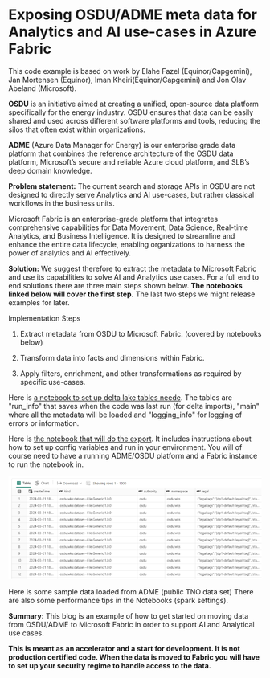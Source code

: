  
# Exposing OSDU/ADME meta data for Analytics and AI use-cases in Azure Fabric

This code example is based on work by Elahe Fazel (Equinor/Capgemini), Jan Mortensen (Equinor), Iman Kheiri(Equinor/Capgemini) and Jon Olav Abeland (Microsoft). 

**OSDU** is an initiative aimed at creating a unified, open-source data platform specifically for the energy industry. OSDU ensures that data can be easily shared and used across different software platforms and tools, reducing the silos that often exist within organizations. 

**ADME** (Azure Data Manager for Energy) is our enterprise grade data platform that combines the reference architecture of the OSDU data platform, Microsoft’s secure and reliable Azure cloud platform, and SLB’s deep domain knowledge.

**Problem statement:** The current search and storage APIs in OSDU are not designed to directly serve Analytics and AI use-cases, but rather classical workflows in the business units.

Microsoft Fabric is an enterprise-grade platform that integrates comprehensive capabilities for Data Movement, Data Science, Real-time Analytics, and Business Intelligence. It is designed to streamline and enhance the entire data lifecycle, enabling organizations to harness the power of analytics and AI effectively.

**Solution:** We suggest therefore to extract the metadata to Microsoft Fabric and use its capabilities to solve AI and Analytics use cases. For a full end to end solutions there are three main steps shown below. **The notebooks linked below will cover the first step.** The last two steps we might release examples for later.

Implementation Steps

1. Extract metadata from OSDU to Microsoft Fabric. (covered by notebooks below)

2. Transform data into facts and dimensions within Fabric.

3. Apply filters, enrichment, and other transformations as required by specific use-cases.

Here is [a notebook to set up delta lake tables neede](/code/ADME_Setup.ipynb). The tables are "run_info" that saves when the code was last run (for delta imports), "main" where all the metadata will be loaded and "logging_info" for logging of errors or information.

Here is [the notebook that will do the export](/code/Fabric_Delta_Export.ipynb). It includes instructions about how to set up config variables and run in your environment. You will of course need to have a running ADME/OSDU platform and a Fabric instance to run the notebook in.


![alt text](images/example_data.png)

Here is some sample data loaded from ADME (public TNO data set)
There are also some performance tips in the Notebooks (spark settings). 

**Summary:** This blog is an example of how to get started on moving data from OSDU/ADME to Microsoft Fabric in order to support AI and Analytical use cases.

**This is meant as an accelerator and a start for development. It is not production certified code. When the data is moved to Fabric you will have to set up your security regime to handle access to the data.** 

